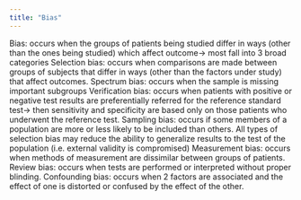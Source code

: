 ```yaml
---
title: "Bias"
---
```

Bias: occurs when the groups of patients being studied differ in ways (other than the ones being studied) which affect outcome&#8594; most fall into 3 broad categories
Selection bias: occurs when comparisons are made between groups of subjects that differ in ways (other than the factors under study) that affect outcomes.
Spectrum bias: occurs when the sample is missing important subgroups
Verification bias: occurs when patients with positive or negative test results are preferentially referred for the reference standard test&#8594; then sensitivity and specificity are based only on those patients who underwent the reference test.
Sampling bias: occurs if some members of a population are more or less likely to be included than others.
All types of selection bias may reduce the ability to generalize results to the test of the population (i.e. external validity is compromised)
Measurement bias: occurs when methods of measurement are dissimilar between groups of patients.
Review bias: occurs when tests are performed or interpreted without proper blinding.
Confounding bias: occurs when 2 factors are associated and the effect of one is distorted or confused by the effect of the other.

